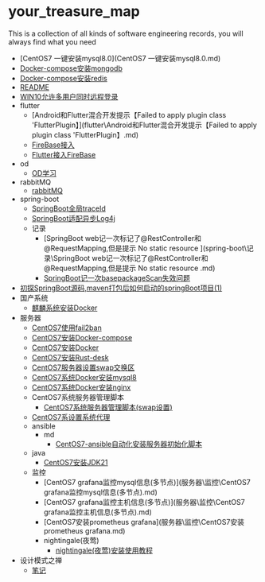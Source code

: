 # your_treasure_map
This is a collection of all kinds of software engineering records, you will always find what you need





- [CentOS7 一键安装mysql8.0](CentOS7 一键安装mysql8.0.md)
- [Docker-compose安装mongodb](Docker-compose安装mongodb.md)
- [Docker-compose安装redis](Docker-compose安装redis.md)
- [README](README.md)
- [WIN10允许多用户同时远程登录](WIN10允许多用户同时远程登录.md)
- flutter
  - [Android和Flutter混合开发提示【Failed to apply plugin class 'FlutterPlugin】](flutter\Android和Flutter混合开发提示【Failed to apply plugin class 'FlutterPlugin】.md)
  - [FireBase接入](flutter\FireBase接入.md)
  - [Flutter接入FireBase](flutter\Flutter接入FireBase.md)
- od
  - [OD学习](od\OD学习.md)
- rabbitMQ
  - [rabbitMQ](rabbitMQ\rabbitMQ.md)
- spring-boot
  - [SpringBoot全局traceId](spring-boot\SpringBoot全局traceId.md)
  - [SpringBoot适配异步Log4j](spring-boot\SpringBoot适配异步Log4j.md)
  - 记录
    - [SpringBoot web记一次标记了@RestController和@RequestMapping,但是提示 No static resource ](spring-boot\记录\SpringBoot web记一次标记了@RestController和@RequestMapping,但是提示 No static resource .md)
    - [SpringBoot记一次basepackageScan失效问题](spring-boot\记录\SpringBoot记一次basepackageScan失效问题.md)
- [初探SpringBoot源码,maven打包后如何启动的springBoot项目(1)](初探SpringBoot源码,maven打包后如何启动的springBoot项目(1).md)
- 国产系统
  - [麒麟系统安装Docker](国产系统\麒麟系统安装Docker.md)
- 服务器
  - [CentOS7使用fail2ban](服务器\CentOS7使用fail2ban.md)
  - [CentOS7安装Docker-compose](服务器\CentOS7安装Docker-compose.md)
  - [CentOS7安装Docker](服务器\CentOS7安装Docker.md)
  - [CentOS7安装Rust-desk](服务器\CentOS7安装Rust-desk.md)
  - [CentOS7服务器设置swap交换区](服务器\CentOS7服务器设置swap交换区.md)
  - [CentOS7系统Docker安装mysql8](服务器\CentOS7系统Docker安装mysql8.md)
  - [CentOS7系统Docker安装nginx](服务器\CentOS7系统Docker安装nginx.md)
  - CentOS7系统服务器管理脚本
    - [CentOS7系统服务器管理脚本(swap设置)](服务器\CentOS7系统服务器管理脚本\CentOS7系统服务器管理脚本(swap设置).md)
  - [CentOS7系设置系统代理](服务器\CentOS7系设置系统代理.md)
  - ansible
    - md
      - [CentOS7-ansible自动化安装服务器初始化脚本](./服务器/ansible/md/CentOS7-ansible自动化安装服务器初始化脚本.md)
  - java
    - [CentOS7安装JDK21](服务器\java\CentOS7安装JDK21.md)
  - 监控
    - [CentOS7 grafana监控mysql信息(多节点)](服务器\监控\CentOS7 grafana监控mysql信息(多节点).md)
    - [CentOS7 grafana监控主机信息(多节点)](服务器\监控\CentOS7 grafana监控主机信息(多节点).md)
    - [CentOS7安装prometheus grafana](服务器\监控\CentOS7安装prometheus grafana.md)
    - nightingale(夜莺)
      - [nightingale(夜莺)安装使用教程](服务器\监控\nightingale(夜莺)\nightingale(夜莺)安装使用教程.md)
- 设计模式之禅
  - [笔记](设计模式之禅\笔记.md)







